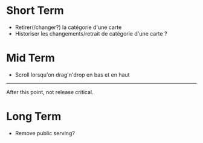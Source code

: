 # Short Term

  * Retirer(/changer?) la catégorie d'une carte
  * Historiser les changements/retrait de catégorie d'une carte ?

# Mid Term

  * Scroll lorsqu'on drag'n'drop en bas et en haut

------------

After this point, not release critical.

# Long Term

  * Remove public serving?
